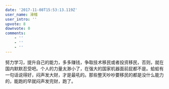 ```yaml
---
date: '2017-11-08T15:53:13.119Z'
user_name: 滑稽
user_intro: ''
upvote: 8
downvote: 0
comments:
    - ''
    - ''
    - ''
---
```


努力学习，提升自己的能力，多多赚钱，争取技术移民或者投资移民，否则，就在国内默默忍受吧。个人的力量太渺小了，在强大的国家机器面前屁都不是。蛤蛤有一句话说得好，闷声发大财，才是最吼的。那些整天吵吵要移民的都是没什么能力的，能跑的早就闷声发完财，跑了。
